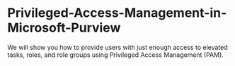 # Privileged-Access-Management-in-Microsoft-Purview
We will show you how to provide users with just enough access to elevated tasks, roles, and role groups using Privileged Access Management (PAM).
